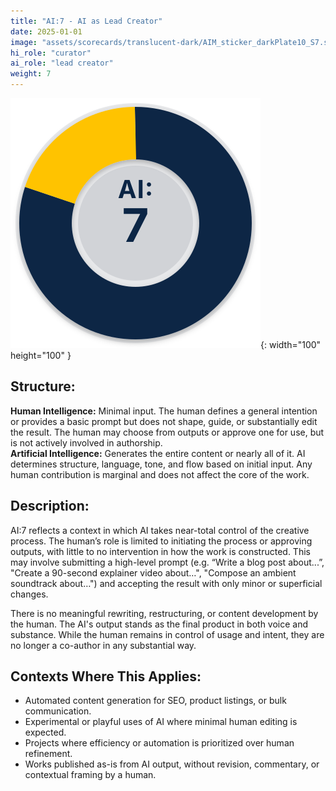 ```yaml
---
title: "AI:7 - AI as Lead Creator"
date: 2025-01-01
image: "assets/scorecards/translucent-dark/AIM_sticker_darkPlate10_S7.svg"
hi_role: "curator"
ai_role: "lead creator"
weight: 7
---
```


![AI Score 7](/assets/scorecards/translucent-dark/AIM_sticker_darkPlate10_S7.svg){: width="100" height="100" }

## Structure: 
**Human Intelligence:** Minimal input. The human defines a general intention or provides a basic prompt but does not shape, guide, or substantially edit the result. The human may choose from outputs or approve one for use, but is not actively involved in authorship.\
**Artificial Intelligence:** Generates the entire content or nearly all of it. AI determines structure, language, tone, and flow based on initial input. Any human contribution is marginal and does not affect the core of the work.

## Description:
AI:7 reflects a context in which AI takes near-total control of the creative process. The human’s role is limited to initiating the process or approving outputs, with little to no intervention in how the work is constructed. This may involve submitting a high-level prompt (e.g. “Write a blog post about...”, "Create a 90-second explainer video about…", "Compose an ambient soundtrack about…") and accepting the result with only minor or superficial changes.

There is no meaningful rewriting, restructuring, or content development by the human. The AI's output stands as the final product in both voice and substance. While the human remains in control of usage and intent, they are no longer a co-author in any substantial way.

## Contexts Where This Applies:
- Automated content generation for SEO, product listings, or bulk communication.
- Experimental or playful uses of AI where minimal human editing is expected.
- Projects where efficiency or automation is prioritized over human refinement.
- Works published as-is from AI output, without revision, commentary, or contextual framing by a human.
